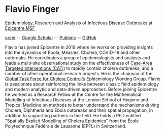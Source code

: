 # Flavio Finger

Epidemiology, Research and Analysis of Infectious Disease Outbreaks at [Epicentre MSF](https://epicentre.msf.org)


[orcid](https://orcid.org/0000-0002-8613-5170) --
[Google Scholar](https://scholar.google.com/citations?user=4ZeqtLFaH7kC) --
[Publons](https://publons.com/researcher/1550804/flavio-finger/) --
[GitHub](https://github.com/ffinger/)

Flavio has joined Epicentre in 2019 where he works on providing insights into the dynamics of Ebola, Measles, Cholera, COVID-19 and other outbreaks. He coordinates a group of epidemiologists and analysts and leads a multi-site observational study on the effectiveness of [Case-Area Targeted Interventions (CATI)](http://dx.doi.org/10.1136/bmjopen-2022-061206) to rapidly contain cholera outbreaks, and a number of other operational research projects. He is the chairman of the [Global Task Force for Cholera Control's](https://www.gtfcc.org/) Epidemiology Working Group. Flavio is passionate about reinforcing the links between classic field epidemiology and modern analytic and data-driven approaches. 
Before joining Epicentre he worked as a Research Fellow at the Centre for the Mathematical Modelling of Infectious Diseases at the London School of Hygiene and Tropical Medicine on methods to better understand the mechanisms driving Cholera, Diphtheria and Ebola outbreaks and their spatial propagation, in addition to supporting partners in the field. He holds a PhD entitled "Spatially Explicit Modelling of Cholera Epidemics” from the École Polytechnique Fédérale de Lausanne (EPFL) in Switzerland.